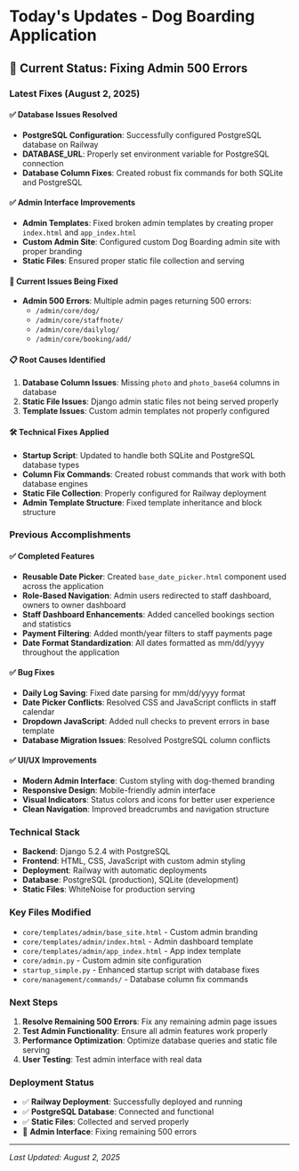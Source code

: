 # Today's Updates - Dog Boarding Application

## 🎯 **Current Status: Fixing Admin 500 Errors**

### **Latest Fixes (August 2, 2025)**

#### ✅ **Database Issues Resolved**
- **PostgreSQL Configuration**: Successfully configured PostgreSQL database on Railway
- **DATABASE_URL**: Properly set environment variable for PostgreSQL connection
- **Database Column Fixes**: Created robust fix commands for both SQLite and PostgreSQL

#### ✅ **Admin Interface Improvements**
- **Admin Templates**: Fixed broken admin templates by creating proper `index.html` and `app_index.html`
- **Custom Admin Site**: Configured custom Dog Boarding admin site with proper branding
- **Static Files**: Ensured proper static file collection and serving

#### 🔧 **Current Issues Being Fixed**
- **Admin 500 Errors**: Multiple admin pages returning 500 errors:
  - `/admin/core/dog/`
  - `/admin/core/staffnote/`
  - `/admin/core/dailylog/`
  - `/admin/core/booking/add/`

#### 📋 **Root Causes Identified**
1. **Database Column Issues**: Missing `photo` and `photo_base64` columns in database
2. **Static File Issues**: Django admin static files not being served properly
3. **Template Issues**: Custom admin templates not properly configured

#### 🛠️ **Technical Fixes Applied**
- **Startup Script**: Updated to handle both SQLite and PostgreSQL database types
- **Column Fix Commands**: Created robust commands that work with both database engines
- **Static File Collection**: Properly configured for Railway deployment
- **Admin Template Structure**: Fixed template inheritance and block structure

### **Previous Accomplishments**

#### ✅ **Completed Features**
- **Reusable Date Picker**: Created `base_date_picker.html` component used across the application
- **Role-Based Navigation**: Admin users redirected to staff dashboard, owners to owner dashboard
- **Staff Dashboard Enhancements**: Added cancelled bookings section and statistics
- **Payment Filtering**: Added month/year filters to staff payments page
- **Date Format Standardization**: All dates formatted as mm/dd/yyyy throughout the application

#### ✅ **Bug Fixes**
- **Daily Log Saving**: Fixed date parsing for mm/dd/yyyy format
- **Date Picker Conflicts**: Resolved CSS and JavaScript conflicts in staff calendar
- **Dropdown JavaScript**: Added null checks to prevent errors in base template
- **Database Migration Issues**: Resolved PostgreSQL column conflicts

#### ✅ **UI/UX Improvements**
- **Modern Admin Interface**: Custom styling with dog-themed branding
- **Responsive Design**: Mobile-friendly admin interface
- **Visual Indicators**: Status colors and icons for better user experience
- **Clean Navigation**: Improved breadcrumbs and navigation structure

### **Technical Stack**
- **Backend**: Django 5.2.4 with PostgreSQL
- **Frontend**: HTML, CSS, JavaScript with custom admin styling
- **Deployment**: Railway with automatic deployments
- **Database**: PostgreSQL (production), SQLite (development)
- **Static Files**: WhiteNoise for production serving

### **Key Files Modified**
- `core/templates/admin/base_site.html` - Custom admin branding
- `core/templates/admin/index.html` - Admin dashboard template
- `core/templates/admin/app_index.html` - App index template
- `core/admin.py` - Custom admin site configuration
- `startup_simple.py` - Enhanced startup script with database fixes
- `core/management/commands/` - Database column fix commands

### **Next Steps**
1. **Resolve Remaining 500 Errors**: Fix any remaining admin page issues
2. **Test Admin Functionality**: Ensure all admin features work properly
3. **Performance Optimization**: Optimize database queries and static file serving
4. **User Testing**: Test admin interface with real data

### **Deployment Status**
- ✅ **Railway Deployment**: Successfully deployed and running
- ✅ **PostgreSQL Database**: Connected and functional
- ✅ **Static Files**: Collected and served properly
- 🔧 **Admin Interface**: Fixing remaining 500 errors

---
*Last Updated: August 2, 2025* 